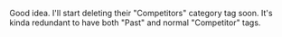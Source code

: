 Good idea. I'll start deleting their "Competitors" category tag soon. It's kinda redundant to have both "Past" and normal "Competitor" tags.